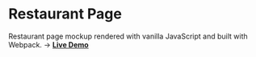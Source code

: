 # Restaurant Page

Restaurant page mockup rendered with vanilla JavaScript and built with Webpack. -> **[Live Demo](https://zakibed.github.io/restaurant-page/)**
